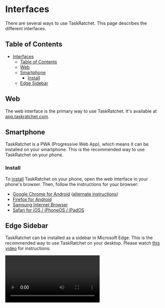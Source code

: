 # Interfaces

There are several ways to use TaskRatchet. This page describes the different interfaces.

## Table of Contents

- [Interfaces](#interfaces)
  - [Table of Contents](#table-of-contents)
  - [Web](#web)
  - [Smartphone](#smartphone)
    - [Install](#install)
  - [Edge Sidebar](#edge-sidebar)

## Web

The web interface is the primary way to use TaskRatchet. It's available at [app.taskratchet.com](https://app.taskratchet.com).

## Smartphone

TaskRatchet is a PWA (Progressive Web App), which means it can be installed on your smartphone. This is the recommended way to use TaskRatchet on your phone.

### Install

To [install](https://developer.mozilla.org/en-US/docs/Web/Progressive_web_apps/Installing) TaskRatchet on your phone, open the web interface in your phone's browser. Then, follow the instructions for your browser:

- [Google Chrome for Android](https://support.google.com/chrome/answer/9658361?co=GENIE.Platform%3DAndroid&hl=en) ([alternate instructions](https://developer.mozilla.org/en-US/docs/Web/Progressive_web_apps/Installing#google_chrome_for_android))
- [Firefox for Android](https://developer.mozilla.org/en-US/docs/Web/Progressive_web_apps/Installing#firefox_for_android)
- [Samsung Internet Browser](https://developer.mozilla.org/en-US/docs/Web/Progressive_web_apps/Installing#samsung_internet_browser)
- [Safari for iOS / iPhoneOS / iPadOS](https://developer.mozilla.org/en-US/docs/Web/Progressive_web_apps/Installing#safari_for_ios_iphoneos_ipados)

## Edge Sidebar

TaskRatchet can be installed as a sidebar in Microsoft Edge. This is the recommended way to use TaskRatchet on your desktop. Please watch [this video](https://youtu.be/DTguvagXPLM) for instructions:

<Video url="https://www.youtube.com/embed/DTguvagXPLM" />

